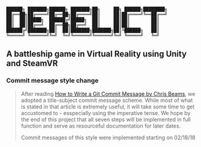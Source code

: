 ```
██████╗ ███████╗██████╗ ███████╗██╗     ██╗ ██████╗████████╗
██╔══██╗██╔════╝██╔══██╗██╔════╝██║     ██║██╔════╝╚══██╔══╝
██║  ██║█████╗  ██████╔╝█████╗  ██║     ██║██║        ██║   
██║  ██║██╔══╝  ██╔══██╗██╔══╝  ██║     ██║██║        ██║   
██████╔╝███████╗██║  ██║███████╗███████╗██║╚██████╗   ██║   
╚═════╝ ╚══════╝╚═╝  ╚═╝╚══════╝╚══════╝╚═╝ ╚═════╝   ╚═╝   
```                                                            

## A battleship game in Virtual Reality using Unity and SteamVR


### Commit message style change
> After reading [How to Write a Git Commit Message by Chris Beams](https://chris.beams.io/posts/git-commit/),
> we adopted a title-subject commit message scheme. While most of
> what is stated in that article is extremely useful, it will take some
> time to get accustomed to - esspecially using the imperative tense. We hope
> by the end of this project that all seven steps will be implemented in full 
> function and serve as resourceful documentation for later dates.
>
> Commit messages of this style were implemented starting on 02/18/18
>
